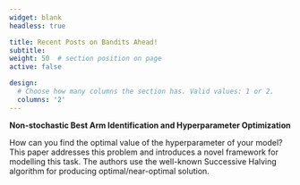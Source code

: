 ```yaml
---
widget: blank
headless: true

title: Recent Posts on Bandits Ahead!
subtitle:
weight: 50  # section position on page
active: false

design:
  # Choose how many columns the section has. Valid values: 1 or 2.
  columns: '2'
---
```


**Non-stochastic Best Arm Identification and Hyperparameter Optimization**

How can you find the optimal value of the hyperparameter of your model? This paper addresses this problem and introduces a novel framework for modelling this task. The authors use the well-known Successive Halving algorithm for producing optimal/near-optimal solution.